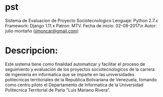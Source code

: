 # pst
Sistema de Evaluacion de Proyecto Sociotecnologico
Lenguaje: Python 2.7.x
Framework: Django 1.11.x
Patron: MTV.
Fecha de inicio: 02-08-2017\n
Autor: julio montaño (jjmoncar@gmail.com)

Descripcion:
=============================================================================================================================
Este sistema tiene como finalidad automatizar y facilitar el proceso de seguimiento y evaluación de los proyectos sociotecnologicos
de la carrera de ingenieria en informatica que se imparte en las universidades politecnicas territoriales de la Republica
Bolivariana de Venezuela, tomando como centro piloto el Departamento de Informatica de la Universidad Politecnica Territorial 
de Paria "Luis Mariano Rivera".
